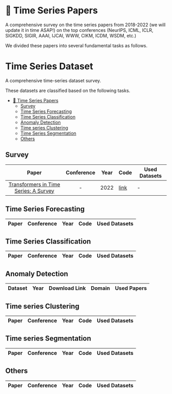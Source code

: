 # 📝 Time Series Papers
A comprehensive survey on the time series papers from 2018-2022 (we will update it in time ASAP!) on the top conferences (NeurIPS, ICML, ICLR, SIGKDD, SIGIR, AAAI, IJCAI, WWW, CIKM, ICDM, WSDM, etc.)

We divided these papers into several fundamental tasks as follows.
# Time Series Dataset
A comprehensive time-series dataset survey.

These datasets are classified based on the following tasks.
- [📝 Time Series Papers](#-time-series-paper)
  - [Survey](#survey)
  - [Time Series Forecasting](#time-series-forecasting)
  - [Time Series Classification ](#time-series-classification)
  - [Anomaly Detection ](#anomaly-detection)
  - [Time series Clustering ](#time-series-clustering)
  - [Time Series Segmentation](#time-series-segmentation)
  - [Others ](#others)


## Survey

|             Paper                                                           | Conference | Year | Code | Used Datasets |
| :--------------------------: | :-------------------: | :------------------: | ----------------------- | --------------------------------------- |
|[Transformers in Time Series: A Survey](https://arxiv.org/pdf/2202.07125.pdf)| - | 2022 | [link](https://github.com/qingsongedu/time-series-transformers-review) | - |




## Time Series Forecasting 

|             Paper             | Conference | Year | Code | Used Datasets |
| :-------------------: | :----------: | :----------: | :------------------------: | ----------------------- |




## Time Series Classification 
|             Paper             | Conference | Year | Code | Used Datasets |
| :-------------------: | :----------: | :----------: | :------------------------: | ----------------------- |



## Anomaly Detection

|             Dataset             | Year | Download Link | Domain | Used Papers |
| :-------------------: | :----------: | :------------------------: | ----------------------- | ------------------------- |



## Time series Clustering 
|             Paper             | Conference | Year | Code | Used Datasets |
| :-------------------: | :----------: | :----------: | :------------------------: | ----------------------- |


## Time series Segmentation 
|             Paper             | Conference | Year | Code | Used Datasets |
| :-------------------: | :----------: | :----------: | :------------------------: | ----------------------- |


## Others

|             Paper             | Conference | Year | Code | Used Datasets |
| :-------------------: | :----------: | :----------: | :------------------------: | ----------------------- |



